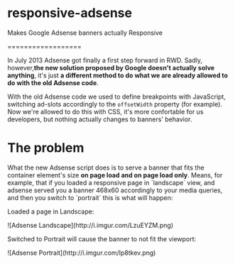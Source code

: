 responsive-adsense
==================

Makes Google Adsense banners actually Responsive

==================

<p>In July 2013 Adsense got finally a first step forward in RWD.
Sadly, however,<b>the new solution proposed by Google doesn't actually solve anything</b>,
it's just <b>a different method to do what we are already allowed to do
with the old Adsense code</b>.</p>

<p>With the old Adsense code we used to define breakpoints with JavaScript, switching ad-slots
accordingly to the <code>offsetWidth</code> property (for example).
Now we're allowed to do this with CSS, it's more confortable
for us developers, but nothing actually changes to banners' behavior.</p>

<h1>The problem</h1>

<p>What the new Adsense script does is to serve a banner that fits the container element's size
<b>on page load and on page load only</b>. Means, for example, that if you loaded a responsive page in `landscape` view,
and adsense served you a banner 468x60 accordingly to your media queries, and then you switch to `portrait`
this is what will happen:</p>

<p>Loaded a page in Landscape:</p>
![Adsense Landscape](http://i.imgur.com/LzuEYZM.png)

<p>Switched to Portrait will cause the banner to not fit the viewport:</p>
![Adsense Portrait](http://i.imgur.com/Ip8tkev.png)

